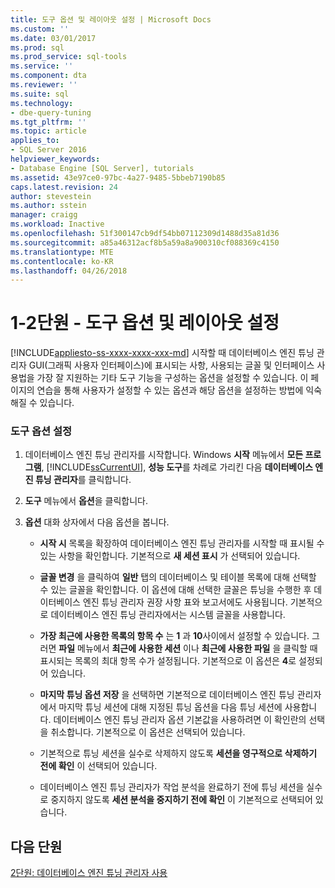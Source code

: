 ```yaml
---
title: 도구 옵션 및 레이아웃 설정 | Microsoft Docs
ms.custom: ''
ms.date: 03/01/2017
ms.prod: sql
ms.prod_service: sql-tools
ms.service: ''
ms.component: dta
ms.reviewer: ''
ms.suite: sql
ms.technology:
- dbe-query-tuning
ms.tgt_pltfrm: ''
ms.topic: article
applies_to:
- SQL Server 2016
helpviewer_keywords:
- Database Engine [SQL Server], tutorials
ms.assetid: 43e97ce0-97bc-4a27-9485-5bbeb7190b85
caps.latest.revision: 24
author: stevestein
ms.author: sstein
manager: craigg
ms.workload: Inactive
ms.openlocfilehash: 51f300147cb9df54bb07112309d1488d35a81d36
ms.sourcegitcommit: a85a46312acf8b5a59a8a900310cf088369c4150
ms.translationtype: MTE
ms.contentlocale: ko-KR
ms.lasthandoff: 04/26/2018
---
```

# <a name="lesson-1-2---setting-tool-options-and-layout"></a>1-2단원 - 도구 옵션 및 레이아웃 설정
[!INCLUDE[appliesto-ss-xxxx-xxxx-xxx-md](../../includes/appliesto-ss-xxxx-xxxx-xxx-md.md)]
시작할 때 데이터베이스 엔진 튜닝 관리자 GUI(그래픽 사용자 인터페이스)에 표시되는 사항, 사용되는 글꼴 및 인터페이스 사용법을 가장 잘 지원하는 기타 도구 기능을 구성하는 옵션을 설정할 수 있습니다. 이 페이지의 연습을 통해 사용자가 설정할 수 있는 옵션과 해당 옵션을 설정하는 방법에 익숙해질 수 있습니다.  
  
### <a name="set-the-tool-options"></a>도구 옵션 설정  
  
1.  데이터베이스 엔진 튜닝 관리자를 시작합니다. Windows **시작** 메뉴에서 **모든 프로그램**, [!INCLUDE[ssCurrentUI](../../includes/sscurrentui-md.md)], **성능 도구**를 차례로 가리킨 다음 **데이터베이스 엔진 튜닝 관리자**를 클릭합니다.  
  
2.  **도구** 메뉴에서 **옵션**을 클릭합니다.  
  
3.  **옵션** 대화 상자에서 다음 옵션을 봅니다.  
  
    -   **시작 시** 목록을 확장하여 데이터베이스 엔진 튜닝 관리자를 시작할 때 표시될 수 있는 사항을 확인합니다. 기본적으로 **새 세션 표시** 가 선택되어 있습니다.  
  
    -   **글꼴 변경** 을 클릭하여 **일반** 탭의 데이터베이스 및 테이블 목록에 대해 선택할 수 있는 글꼴을 확인합니다. 이 옵션에 대해 선택한 글꼴은 튜닝을 수행한 후 데이터베이스 엔진 튜닝 관리자 권장 사항 표와 보고서에도 사용됩니다. 기본적으로 데이터베이스 엔진 튜닝 관리자에서는 시스템 글꼴을 사용합니다.  
  
    -   **가장 최근에 사용한 목록의 항목 수** 는 **1** 과 **10**사이에서 설정할 수 있습니다. 그러면 **파일** 메뉴에서 **최근에 사용한 세션** 이나 **최근에 사용한 파일** 을 클릭할 때 표시되는 목록의 최대 항목 수가 설정됩니다. 기본적으로 이 옵션은 **4**로 설정되어 있습니다.  
  
    -   **마지막 튜닝 옵션 저장** 을 선택하면 기본적으로 데이터베이스 엔진 튜닝 관리자에서 마지막 튜닝 세션에 대해 지정된 튜닝 옵션을 다음 튜닝 세션에 사용합니다. 데이터베이스 엔진 튜닝 관리자 옵션 기본값을 사용하려면 이 확인란의 선택을 취소합니다. 기본적으로 이 옵션은 선택되어 있습니다.  
  
    -   기본적으로 튜닝 세션을 실수로 삭제하지 않도록 **세션을 영구적으로 삭제하기 전에 확인** 이 선택되어 있습니다.  
  
    -   데이터베이스 엔진 튜닝 관리자가 작업 분석을 완료하기 전에 튜닝 세션을 실수로 중지하지 않도록 **세션 분석을 중지하기 전에 확인** 이 기본적으로 선택되어 있습니다.  
  
## <a name="next-lesson"></a>다음 단원  
[2단원: 데이터베이스 엔진 튜닝 관리자 사용](../../tools/dta/lesson-2-using-database-engine-tuning-advisor.md)  
  
  
  
